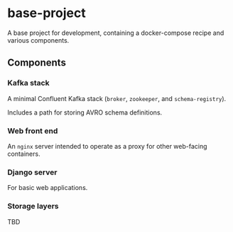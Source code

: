 # base-project

A base project for development, containing a docker-compose recipe and various components.

## Components

### Kafka stack

A minimal Confluent Kafka stack (`broker`, `zookeeper`, and `schema-registry`).

Includes a path for storing AVRO schema definitions.

### Web front end

An `nginx` server intended to operate as a proxy for other web-facing containers.

### Django server

For basic web applications.

### Storage layers

TBD